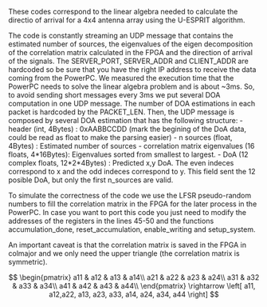

These codes correspond to the linear algebra needed to calculate the directio of arrival for a 4x4 antenna array using the U-ESPRIT algorithm.

The code is constantly streaming an UDP message that contains the estimated number of sources, the eigenvalues of the eigen decomposition of the correlation matrix calculated in the FPGA and the direction of arrival of the signals.
The SERVER\_PORT, SERVER\_ADDR and CLIENT\_ADDR are hardcoded so be sure that you have the right IP address to receive the data coming from the PowerPC.
We measured the execution time that the PowerPC needs to solve the linear algebra problem and is about ~3ms. So, to avoid sending short messages every 3ms we put several DOA computation in one UDP message. The number of DOA estimations in each packet is hardcoded by the PACKET\_LEN.
Then, the UDP message is composed by several DOA estimation that has the following structure:
    - header (int, 4Bytes)                                  : 0xAABBCCDD (mark the begining of the DoA data, could be read as float to make the parsing easier)
    - n sources (float, 4Bytes)                             : Estimated number of sources
    - correlation matrix eigenvalues (16 floats, 4\*16Bytes): Eigenvalues sorted from smallest to largest.
    - DoA (12 complex floats, 12\*2\*4Bytes)                : Predicted x,y DoA. The even indeces correspond to x and the odd indeces correspond to y. This field sent the 12 posible DoA, but only the first n\_sources are valid.

To simulate the correctness of the code we use the LFSR pseudo-random numbers to fill the correlation matrix in the FPGA for the later process in the PowerPC. In case you want to port this code you just need to modify the addresses of the registers in the lines 45-50 and the functions accumulation\_done, reset\_accumulation, enable\_writing and setup\_system.

An important caveat is that the correlation matrix is saved in the FPGA in colmajor and we only need the upper triangle (the correlation matrix is symmetric).


$$
\begin{pmatrix}
a11 & a12 & a13 & a14\\
a21 & a22 & a23 & a24\\
a31 & a32 & a33 & a34\\
a41 & a42 & a43 & a44\\
\end{pmatrix}
\rightarrow
\left[
a11, a12,a22, a13, a23, a33, a14, a24, a34, a44
\right]
$$

